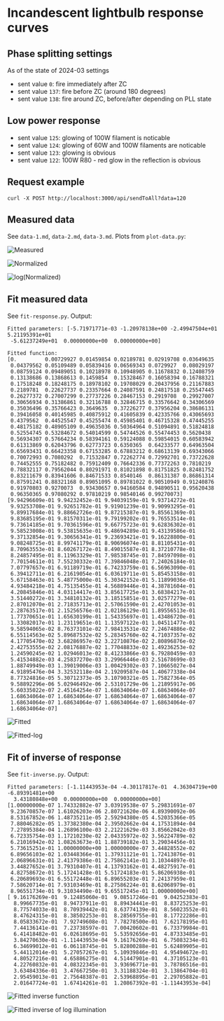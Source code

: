 Incandescent lightbulb response curves
======================================


Phase splitting settings
------------------------

As of the state of 2024-03 settings

 - sent value `0`: fire immediately after ZC
 - sent value `137`: fire before ZC (around 180 degrees)
 - sent value `138`: fire around ZC, before/after depending on PLL state


Low power response
------------------

 - sent value `125`: glowing of 100W filament is noticable
 - sent value `124`: glowing of 60W and 100W filaments are noticable
 - sent value `123`: glowing is obvious
 - sent value `122`: 100W R80 - red glow in the reflection is obvious


Request example
---------------

```
curl -X POST http://localhost:3000/api/sendToAll?data=120
```

Measured data
-------------

See `data-1.md`, `data-2.md`, `data-3.md`. Plots from `plot-data.py`:

![Measured](./data-raw.png)

![Normalized](./data-normalized.png)

![log(Normalized)](./data-log-normalized.png)


Fit measured data
-----------------

See `fit-response.py`. Output:

```
Fitted parameters: [-5.71971771e-03 -1.20978138e+00 -2.49947504e+01  5.21195391e+01
 -5.61237249e+01  0.00000000e+00  0.00000000e+00]

Fitted function:
[0.         0.00729927 0.01459854 0.02189781 0.02919708 0.03649635
 0.04379562 0.05109489 0.05839416 0.06569343 0.0729927  0.08029197
 0.08759124 0.09489051 0.10218978 0.10948905 0.11678832 0.12408759
 0.13138686 0.13868613 0.1459854  0.15328467 0.16058394 0.16788321
 0.17518248 0.18248175 0.18978102 0.19708029 0.20437956 0.21167883
 0.2189781  0.22627737 0.23357664 0.24087591 0.24817518 0.25547445
 0.26277372 0.27007299 0.27737226 0.28467153 0.2919708  0.29927007
 0.30656934 0.31386861 0.32116788 0.32846715 0.33576642 0.34306569
 0.35036496 0.35766423 0.3649635  0.37226277 0.37956204 0.38686131
 0.39416058 0.40145985 0.40875912 0.41605839 0.42335766 0.43065693
 0.4379562  0.44525547 0.45255474 0.45985401 0.46715328 0.47445255
 0.48175182 0.48905109 0.49635036 0.50364964 0.51094891 0.51824818
 0.52554745 0.53284672 0.54014599 0.54744526 0.55474453 0.5620438
 0.56934307 0.57664234 0.58394161 0.59124088 0.59854015 0.60583942
 0.61313869 0.62043796 0.62773723 0.6350365  0.64233577 0.64963504
 0.65693431 0.66423358 0.67153285 0.67883212 0.68613139 0.69343066
 0.70072993 0.7080292  0.71532847 0.72262774 0.72992701 0.73722628
 0.74452555 0.75182482 0.75912409 0.76642336 0.77372263 0.7810219
 0.78832117 0.79562044 0.80291971 0.81021898 0.81751825 0.82481752
 0.83211679 0.83941606 0.84671533 0.8540146  0.86131387 0.86861314
 0.87591241 0.88321168 0.89051095 0.89781022 0.90510949 0.91240876
 0.91970803 0.9270073  0.93430657 0.94160584 0.94890511 0.95620438
 0.96350365 0.97080292 0.97810219 0.98540146 0.99270073]
[9.94296609e-01 9.94232452e-01 9.94039159e-01 9.93714272e-01
 9.93253708e-01 9.92651782e-01 9.91901239e-01 9.90993295e-01
 9.89917684e-01 9.88662726e-01 9.87215387e-01 9.85561369e-01
 9.83685195e-01 9.81570311e-01 9.79199202e-01 9.76553514e-01
 9.73614185e-01 9.70361596e-01 9.66775723e-01 9.62836302e-01
 9.58523008e-01 9.53815635e-01 9.48694289e-01 9.43139586e-01
 9.37132854e-01 9.30656341e-01 9.23693421e-01 9.16228800e-01
 9.08248725e-01 8.99741179e-01 8.90696074e-01 8.81105431e-01
 8.70963553e-01 8.60267172e-01 8.49015587e-01 8.37210778e-01
 8.24857495e-01 8.11963329e-01 7.98538745e-01 7.84597098e-01
 7.70154611e-01 7.55230332e-01 7.39846048e-01 7.24026184e-01
 7.07797657e-01 6.91189719e-01 6.74233759e-01 6.56963090e-01
 6.39412711e-01 6.21619054e-01 6.03619711e-01 5.85453158e-01
 5.67158463e-01 5.48775000e-01 5.30342152e-01 5.11899036e-01
 4.93484218e-01 4.75135455e-01 4.56889446e-01 4.38781604e-01
 4.20845846e-01 4.03114417e-01 3.85617725e-01 3.68384217e-01
 3.51440272e-01 3.34810132e-01 3.18515851e-01 3.02577279e-01
 2.87012070e-01 2.71835713e-01 2.57061590e-01 2.42701053e-01
 2.28763517e-01 2.15256576e-01 2.02186129e-01 1.89556513e-01
 1.77370651e-01 1.65630199e-01 1.54335697e-01 1.43486720e-01
 1.33082017e-01 1.23119651e-01 1.13597122e-01 1.04511477e-01
 9.58594065e-02 8.76373101e-02 7.98413531e-02 7.24674886e-02
 6.55114563e-02 5.89687532e-02 5.28345760e-02 4.71037357e-02
 4.17705470e-02 3.68286957e-02 3.22710876e-02 2.80896876e-02
 2.42753555e-02 2.08176887e-02 1.77048833e-02 1.49236253e-02
 1.24590245e-02 1.02946013e-02 8.41233866e-03 6.79280459e-03
 5.41534882e-03 4.25837270e-03 3.29966446e-03 2.51678699e-03
 1.88749949e-03 1.39019006e-03 1.00429302e-03 7.10665027e-04
 4.91895476e-04 3.32532118e-04 2.19209587e-04 1.40677338e-04
 8.77324816e-05 5.30712373e-05 3.10790321e-05 1.75827364e-05
 9.58892296e-06 5.02946492e-06 2.53101729e-06 1.21895917e-06
 5.60335022e-07 2.45164254e-07 1.68634064e-07 1.68634064e-07
 1.68634064e-07 1.68634064e-07 1.68634064e-07 1.68634064e-07
 1.68634064e-07 1.68634064e-07 1.68634064e-07 1.68634064e-07
 1.68634064e-07]
```

![Fitted](./fit-response.png)

![Fitted-log](./fit-response-log.png)


Fit of inverse of response
--------------------------

See `fit-inverse.py`. Output:

```
Fitted parameters: [-1.11443953e-04 -4.30117817e-01  4.36304719e+00 -6.89391481e+00
  3.43180848e+00  0.00000000e+00  0.00000000e+00]
[1.00000000e-07 1.74332882e-07 3.03919538e-07 5.29831691e-07
 9.23670857e-07 1.61026203e-06 2.80721620e-06 4.89390092e-06
 8.53167852e-06 1.48735211e-05 2.59294380e-05 4.52035366e-05
 7.88046282e-05 1.37382380e-04 2.39502662e-04 4.17531894e-04
 7.27895384e-04 1.26896100e-03 2.21221629e-03 3.85662042e-03
 6.72335754e-03 1.17210230e-02 2.04335972e-02 3.56224789e-02
 6.21016942e-02 1.08263673e-01 1.88739182e-01 3.29034456e-01
 5.73615251e-01 1.00000000e+00 1.00000000e-07 3.44828552e-02
 6.89656103e-02 1.03448366e-01 1.37931121e-01 1.72413876e-01
 2.06896631e-01 2.41379386e-01 2.75862141e-01 3.10344897e-01
 3.44827652e-01 3.79310407e-01 4.13793162e-01 4.48275917e-01
 4.82758672e-01 5.17241428e-01 5.51724183e-01 5.86206938e-01
 6.20689693e-01 6.55172448e-01 6.89655203e-01 7.24137959e-01
 7.58620714e-01 7.93103469e-01 8.27586224e-01 8.62068979e-01
 8.96551734e-01 9.31034490e-01 9.65517245e-01 1.00000000e+00]
[ 9.16176269e-01  9.12485060e-01  9.08517246e-01  9.04252383e-01
  8.99667735e-01  8.94737911e-01  8.89434441e-01  8.83725253e-01
  8.77574033e-01  8.70939442e-01  8.63774139e-01  8.56023552e-01
  8.47624315e-01  8.38502253e-01  8.28569755e-01  8.17722286e-01
  8.05833672e-01  7.92749608e-01  7.78278500e-01  7.62178195e-01
  7.44136141e-01  7.23738597e-01  7.00420602e-01  6.73379984e-01
  6.41418482e-01  6.02618695e-01  5.53592656e-01  4.87333485e-01
  3.84270630e-01 -1.11443953e-04  9.16176269e-01  6.75083234e-01
  6.34699012e-01  6.06118745e-01  5.82800288e-01  5.62489905e-01
  5.44112014e-01  5.27057267e-01  5.10939846e-01  4.95494672e-01
  4.80527216e-01  4.65886275e-01  4.51447901e-01  4.37105123e-01
  4.22760832e-01  4.08322345e-01  3.93696771e-01  3.78786516e-01
  3.63484336e-01  3.47667250e-01  3.31188324e-01  3.13864704e-01
  2.95459013e-01  2.75648387e-01  2.53968895e-01  2.29705882e-01
  2.01647724e-01  1.67414261e-01  1.20867392e-01 -1.11443953e-04]
```

![Fitted inverse function](./fit-inverse.png)

![Fitted inverse of log illumination](./fit-inverse-log.png)
